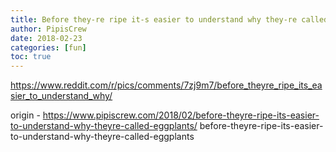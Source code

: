 ```yaml
---
title: Before they-re ripe it-s easier to understand why they-re called eggplants
author: PipisCrew
date: 2018-02-23
categories: [fun]
toc: true
---
```


https://www.reddit.com/r/pics/comments/7zj9m7/before_theyre_ripe_its_easier_to_understand_why/

origin - https://www.pipiscrew.com/2018/02/before-theyre-ripe-its-easier-to-understand-why-theyre-called-eggplants/ before-theyre-ripe-its-easier-to-understand-why-theyre-called-eggplants